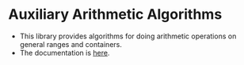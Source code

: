 # Auxiliary Arithmetic Algorithms

- This library provides algorithms for doing arithmetic operations on general ranges and containers.
- The documentation is [here](http://mabur.github.io/aaa/).
